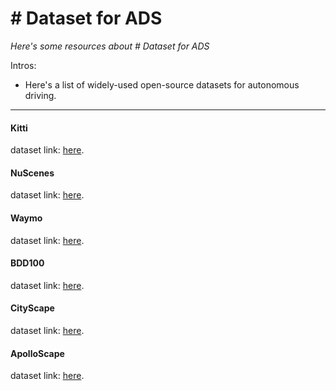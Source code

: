 # # Dataset for ADS
*Here's some resources about # Dataset for ADS*

Intros:

* Here's a list of widely-used open-source datasets for autonomous driving.

---

#### Kitti
dataset link: [here](https://www.cvlibs.net/datasets/kitti/index.php).

#### NuScenes
dataset link: [here](https://www.nuscenes.org/nuscenes#overview).

#### Waymo
dataset link: [here](https://waymo.com/open/).

#### BDD100
dataset link: [here](https://bdd-data.berkeley.edu/index.html).

#### CityScape
dataset link: [here](https://www.cityscapes-dataset.com/).

#### ApolloScape
dataset link: [here](https://apolloscape.auto/).



